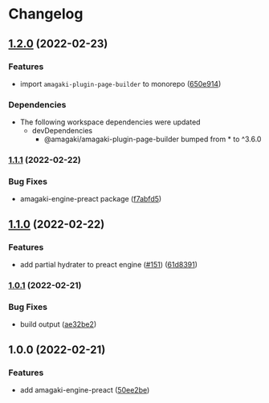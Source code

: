 # Changelog

## [1.2.0](https://www.github.com/blinkk/amagaki/compare/amagaki-engine-preact-v1.1.1...amagaki-engine-preact-v1.2.0) (2022-02-23)


### Features

* import `amagaki-plugin-page-builder` to monorepo ([650e914](https://www.github.com/blinkk/amagaki/commit/650e914045353c99a775ec49bb899567bf458100))


### Dependencies

* The following workspace dependencies were updated
  * devDependencies
    * @amagaki/amagaki-plugin-page-builder bumped from * to ^3.6.0

### [1.1.1](https://www.github.com/blinkk/amagaki/compare/amagaki-engine-preact-v1.1.0...amagaki-engine-preact-v1.1.1) (2022-02-22)


### Bug Fixes

* amagaki-engine-preact package ([f7abfd5](https://www.github.com/blinkk/amagaki/commit/f7abfd517c443270f66d8e3caad394436625b2f4))

## [1.1.0](https://www.github.com/blinkk/amagaki/compare/amagaki-engine-preact-v1.0.1...amagaki-engine-preact-v1.1.0) (2022-02-22)


### Features

* add partial hydrater to preact engine ([#151](https://www.github.com/blinkk/amagaki/issues/151)) ([61d8391](https://www.github.com/blinkk/amagaki/commit/61d8391c5c294900dea93a9f3ee686526cd3aae0))

### [1.0.1](https://www.github.com/blinkk/amagaki/compare/amagaki-engine-preact-v1.0.0...amagaki-engine-preact-v1.0.1) (2022-02-21)


### Bug Fixes

* build output ([ae32be2](https://www.github.com/blinkk/amagaki/commit/ae32be21c307607b1d5ef33f558c3b752760167c))

## 1.0.0 (2022-02-21)


### Features

* add amagaki-engine-preact ([50ee2be](https://www.github.com/blinkk/amagaki/commit/50ee2be40672680fcbaa3a96010c831c1be794a4))